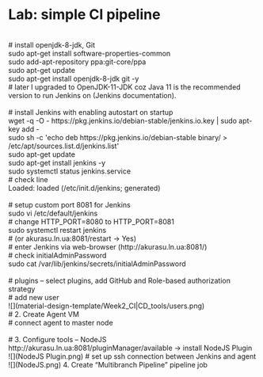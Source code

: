 # Lab: simple CI pipeline <br>
<br>
# install openjdk-8-jdk, Git<br>
sudo apt-get install software-properties-common<br>
sudo add-apt-repository ppa:git-core/ppa<br>
sudo apt-get update <br>
sudo apt-get install openjdk-8-jdk git -y<br>
# later I upgraded to OpenJDK-11-JDK coz Java 11 is the recommended version to run Jenkins on (Jenkins documentation).<br>
<br>
# install Jenkins with enabling autostart on startup <br>
wget -q -O - https://pkg.jenkins.io/debian-stable/jenkins.io.key | sudo apt-key add -<br>
sudo sh -c 'echo deb https://pkg.jenkins.io/debian-stable binary/ > /etc/apt/sources.list.d/jenkins.list'<br>
sudo apt-get update<br>
sudo apt-get install jenkins -y<br>
sudo systemctl status jenkins.service<br>
# check line<br>
    Loaded: loaded (/etc/init.d/jenkins; generated)<br>
<br>
# setup custom port 8081 for Jenkins <br>
sudo vi /etc/default/jenkins<br>
# change HTTP_PORT=8080 to HTTP_PORT=8081<br>
sudo systemctl restart jenkins<br>
# (or akurasu.ln.ua:8081/restart -> Yes)<br>
# enter Jenkins via web-browser (http://akurasu.ln.ua:8081/)<br>
# check initialAdminPassword<br>
sudo cat /var/lib/jenkins/secrets/initialAdminPassword<br>
<br>
# plugins – select plugins, add GitHub and Role-based authorization strategy <br>
# add new user<br>
![](material-design-template/Week2_CI|CD_tools/users.png)
<br>
# 2. Create Agent VM<br>
# connect agent to master node <br>
<br>
# 3. Configure tools – NodeJS<br>
http://akurasu.ln.ua:8081/pluginManager/available -> install NodeJS Plugin<br>
![](NodeJS Plugin.png)
# set up ssh connection between Jenkins and agent<br>
![](NodeJS.png)
4. Create “Multibranch Pipeline” pipeline job<br>

